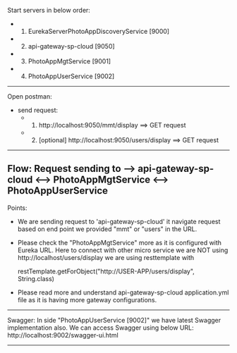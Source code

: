 
Start servers in below order: 
- 1. EurekaServerPhotoAppDiscoveryService [9000]
- 2. api-gateway-sp-cloud [9050]
- 3. PhotoAppMgtService [9001]
- 4. PhotoAppUserService [9002]
------------------------------------------------------------------------------------------------------------
Open postman: 
- send request: 
	- 1. http://localhost:9050/mmt/display       ==> GET request
	- 2. [optional] http://localhost:9050/users/display       ==> GET request
------------------------------------------------------------------------------------------------------------
Flow: 
		Request sending to --> api-gateway-sp-cloud <--> PhotoAppMgtService <--> PhotoAppUserService
------------------------------------------------------------------------------------------------------------
Points:
- We are sending request to 'api-gateway-sp-cloud' it navigate request based on end point we provided "mmt" or "users" in the URL.
- Please check the  "PhotoAppMgtService" more as it is configured with Eureka URL.
	Here to connect with other micro service we are NOT using http://localhost/users/display we are using resttemplate with 
	
	restTemplate.getForObject("http://USER-APP/users/display", String.class)
- Please read more and understand api-gateway-sp-cloud application.yml file as it is having more gateway configurations.
------------------------------------------------------------------------------------------------------------
Swagger: 
	In side "PhotoAppUserService [9002]" we have latest Swagger implementation also.
	We can access Swagger using below URL:
		http://localhost:9002/swagger-ui.html
	
------------------------------------------------------------------------------------------------------------
		
